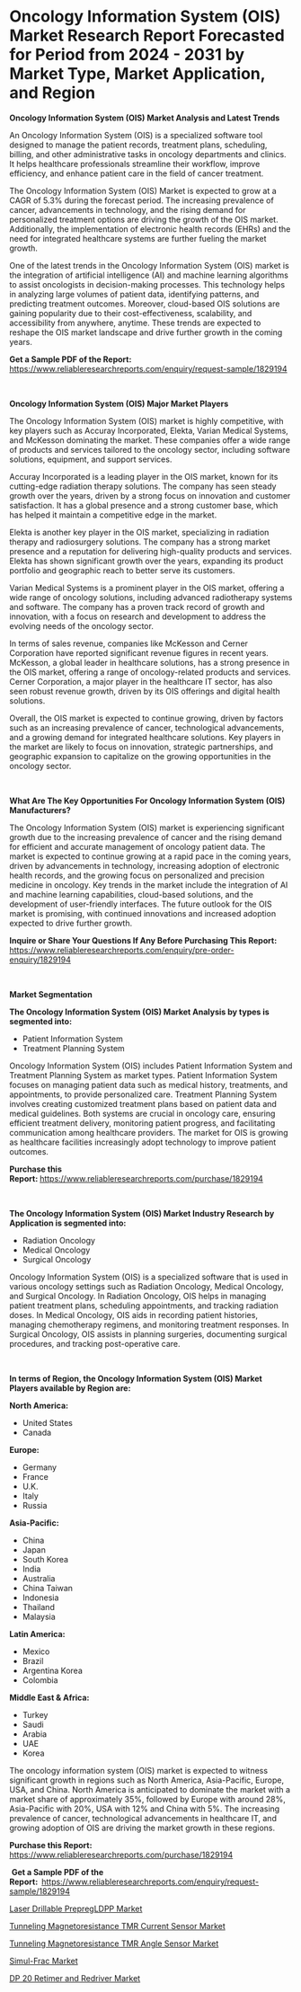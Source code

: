 <p><h1>Oncology Information System (OIS) Market Research Report Forecasted for Period from 2024 -  2031 by Market Type, Market Application, and Region</h1></p><p><strong>Oncology Information System (OIS) Market Analysis and Latest Trends</strong></p>
<p><p>An Oncology Information System (OIS) is a specialized software tool designed to manage the patient records, treatment plans, scheduling, billing, and other administrative tasks in oncology departments and clinics. It helps healthcare professionals streamline their workflow, improve efficiency, and enhance patient care in the field of cancer treatment.</p><p>The Oncology Information System (OIS) Market is expected to grow at a CAGR of 5.3% during the forecast period. The increasing prevalence of cancer, advancements in technology, and the rising demand for personalized treatment options are driving the growth of the OIS market. Additionally, the implementation of electronic health records (EHRs) and the need for integrated healthcare systems are further fueling the market growth.</p><p>One of the latest trends in the Oncology Information System (OIS) market is the integration of artificial intelligence (AI) and machine learning algorithms to assist oncologists in decision-making processes. This technology helps in analyzing large volumes of patient data, identifying patterns, and predicting treatment outcomes. Moreover, cloud-based OIS solutions are gaining popularity due to their cost-effectiveness, scalability, and accessibility from anywhere, anytime. These trends are expected to reshape the OIS market landscape and drive further growth in the coming years.</p></p>
<p><strong>Get a Sample PDF of the Report:&nbsp;</strong> <a href="https://www.reliableresearchreports.com/enquiry/request-sample/1829194">https://www.reliableresearchreports.com/enquiry/request-sample/1829194</a></p>
<p>&nbsp;</p>
<p><strong>Oncology Information System (OIS) Major Market Players</strong></p>
<p><p>The Oncology Information System (OIS) market is highly competitive, with key players such as Accuray Incorporated, Elekta, Varian Medical Systems, and McKesson dominating the market. These companies offer a wide range of products and services tailored to the oncology sector, including software solutions, equipment, and support services.</p><p>Accuray Incorporated is a leading player in the OIS market, known for its cutting-edge radiation therapy solutions. The company has seen steady growth over the years, driven by a strong focus on innovation and customer satisfaction. It has a global presence and a strong customer base, which has helped it maintain a competitive edge in the market.</p><p>Elekta is another key player in the OIS market, specializing in radiation therapy and radiosurgery solutions. The company has a strong market presence and a reputation for delivering high-quality products and services. Elekta has shown significant growth over the years, expanding its product portfolio and geographic reach to better serve its customers.</p><p>Varian Medical Systems is a prominent player in the OIS market, offering a wide range of oncology solutions, including advanced radiotherapy systems and software. The company has a proven track record of growth and innovation, with a focus on research and development to address the evolving needs of the oncology sector.</p><p>In terms of sales revenue, companies like McKesson and Cerner Corporation have reported significant revenue figures in recent years. McKesson, a global leader in healthcare solutions, has a strong presence in the OIS market, offering a range of oncology-related products and services. Cerner Corporation, a major player in the healthcare IT sector, has also seen robust revenue growth, driven by its OIS offerings and digital health solutions.</p><p>Overall, the OIS market is expected to continue growing, driven by factors such as an increasing prevalence of cancer, technological advancements, and a growing demand for integrated healthcare solutions. Key players in the market are likely to focus on innovation, strategic partnerships, and geographic expansion to capitalize on the growing opportunities in the oncology sector.</p></p>
<p>&nbsp;</p>
<p><strong>What Are The Key Opportunities For Oncology Information System (OIS) Manufacturers?</strong></p>
<p><p>The Oncology Information System (OIS) market is experiencing significant growth due to the increasing prevalence of cancer and the rising demand for efficient and accurate management of oncology patient data. The market is expected to continue growing at a rapid pace in the coming years, driven by advancements in technology, increasing adoption of electronic health records, and the growing focus on personalized and precision medicine in oncology. Key trends in the market include the integration of AI and machine learning capabilities, cloud-based solutions, and the development of user-friendly interfaces. The future outlook for the OIS market is promising, with continued innovations and increased adoption expected to drive further growth.</p></p>
<p><strong>Inquire or Share Your Questions If Any Before Purchasing This Report:</strong> <a href="https://www.reliableresearchreports.com/enquiry/pre-order-enquiry/1829194">https://www.reliableresearchreports.com/enquiry/pre-order-enquiry/1829194</a></p>
<p>&nbsp;</p>
<p><strong>Market Segmentation</strong></p>
<p><strong>The Oncology Information System (OIS) Market Analysis by types is segmented into:</strong></p>
<p><ul><li>Patient Information System</li><li>Treatment Planning System</li></ul></p>
<p><p>Oncology Information System (OIS) includes Patient Information System and Treatment Planning System as market types. Patient Information System focuses on managing patient data such as medical history, treatments, and appointments, to provide personalized care. Treatment Planning System involves creating customized treatment plans based on patient data and medical guidelines. Both systems are crucial in oncology care, ensuring efficient treatment delivery, monitoring patient progress, and facilitating communication among healthcare providers. The market for OIS is growing as healthcare facilities increasingly adopt technology to improve patient outcomes.</p></p>
<p><strong>Purchase this Report:&nbsp;</strong><a href="https://www.reliableresearchreports.com/purchase/1829194">https://www.reliableresearchreports.com/purchase/1829194</a></p>
<p>&nbsp;</p>
<p><strong>The Oncology Information System (OIS) Market Industry Research by Application is segmented into:</strong></p>
<p><ul><li>Radiation Oncology</li><li>Medical Oncology</li><li>Surgical Oncology</li></ul></p>
<p><p>Oncology Information System (OIS) is a specialized software that is used in various oncology settings such as Radiation Oncology, Medical Oncology, and Surgical Oncology. In Radiation Oncology, OIS helps in managing patient treatment plans, scheduling appointments, and tracking radiation doses. In Medical Oncology, OIS aids in recording patient histories, managing chemotherapy regimens, and monitoring treatment responses. In Surgical Oncology, OIS assists in planning surgeries, documenting surgical procedures, and tracking post-operative care.</p></p>
<p>&nbsp;</p>
<p><strong>In terms of Region, the Oncology Information System (OIS) Market Players available by Region are:</strong></p>
<p>
    <p> <strong> North America: </strong>
        <ul>
            <li>United States</li>
            <li>Canada</li>
        </ul>
        </p> 
    <p> <strong> Europe: </strong>
        <ul>
            <li>Germany</li>
            <li>France</li>
            <li>U.K.</li>
            <li>Italy</li>
            <li>Russia</li>
        </ul>
        </p> 
    <p> <strong> Asia-Pacific: </strong>
        <ul>
            <li>China</li>
            <li>Japan</li>
            <li>South Korea</li>
            <li>India</li>
            <li>Australia</li>
            <li>China Taiwan</li>
            <li>Indonesia</li>
            <li>Thailand</li>
            <li>Malaysia</li>
        </ul>
        </p> 
    <p> <strong> Latin America: </strong>
        <ul>
            <li>Mexico</li>
            <li>Brazil</li>
            <li>Argentina Korea</li>
            <li>Colombia</li>
        </ul>
        </p> 
    <p> <strong> Middle East & Africa: </strong>
        <ul>
            <li>Turkey</li>
            <li>Saudi</li>
            <li>Arabia</li>
            <li>UAE</li>
            <li>Korea</li>
        </ul>
    </p>
    </p>
<p><p>The oncology information system (OIS) market is expected to witness significant growth in regions such as North America, Asia-Pacific, Europe, USA, and China. North America is anticipated to dominate the market with a market share of approximately 35%, followed by Europe with around 28%, Asia-Pacific with 20%, USA with 12% and China with 5%. The increasing prevalence of cancer, technological advancements in healthcare IT, and growing adoption of OIS are driving the market growth in these regions.</p></p>
<p><strong>Purchase this Report: </strong><a href="https://www.reliableresearchreports.com/purchase/1829194">https://www.reliableresearchreports.com/purchase/1829194</a></p>
<p>&nbsp;<strong>Get a Sample PDF of the Report:&nbsp;&nbsp;</strong><a href="https://www.reliableresearchreports.com/enquiry/request-sample/1829194">https://www.reliableresearchreports.com/enquiry/request-sample/1829194</a></p>
<p><strong></strong></p>
<p><p><a href="https://medium.com/@merrittrice2023/laser-drillable-prepregldpp-market-exploring-market-share-market-trends-and-future-growth-891b7b0c941c">Laser Drillable PrepregLDPP Market</a></p><p><a href="https://medium.com/@patriciahanson2013/tunneling-magnetoresistance-tmr-current-sensor-market-insight-market-trends-growth-forecasted-41c3bc422e1b">Tunneling Magnetoresistance TMR Current Sensor Market</a></p><p><a href="https://medium.com/@patriciahanson2013/tunneling-magnetoresistance-tmr-angle-sensor-market-insights-into-market-cagr-market-trends-and-7c0ffbd1df63">Tunneling Magnetoresistance TMR Angle Sensor Market</a></p><p><a href="https://medium.com/@shanatromp/simul-frac-market-analysis-and-sze-forecasted-for-period-from-2024-to-2031-b41590b35d5b">Simul-Frac Market</a></p><p><a href="https://medium.com/@merrittrice2023/dp-20-retimer-and-redriver-market-size-reveals-the-best-marketing-channels-in-global-industry-3903e7594d7a">DP 20 Retimer and Redriver Market</a></p></p>